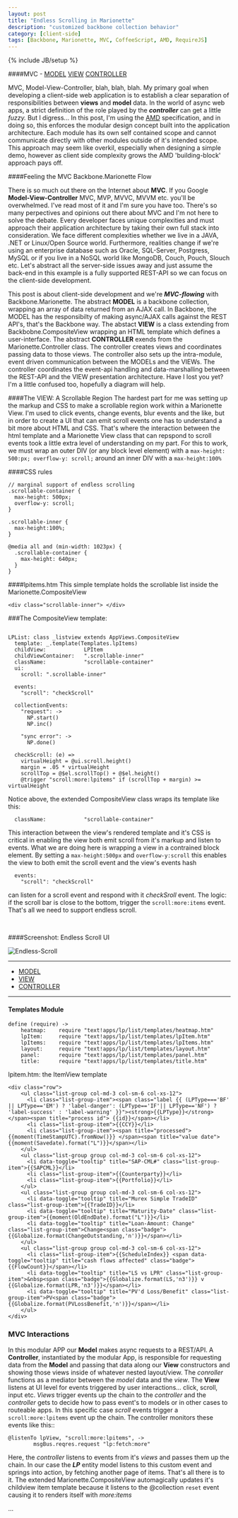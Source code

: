 ```yaml
---
layout: post
title: "Endless Scrolling in Marionette"
description: "customized backbone collection behavior"
category: [client-side] 
tags: [Backbone, Marionette, MVC, CoffeeScript, AMD, RequireJS]
---
```

{% include JB/setup %}

####MVC - [MODEL](http://backbonejs.org/#Collection) [VIEW](http://marionettejs.com/docs/marionette.compositeview.html) [CONTROLLER](http://marionettejs.com/docs/marionette.controller.html)


MVC, Model-View-Controller, blah, blah, blah. My primary goal when developing a client-side web application is to establish a clear separation of responsibilities between **views** and **model** data. In the world of async web apps, a strict definition of the role played by the ***controller*** can get a little *fuzzy.* But I digress... In this post, I'm using the [AMD](http://requirejs.org/docs/whyamd.html#amd) specification, and in doing so, this enforces the modular design concept built into the application architecture. Each module has its own self contained scope and cannot communicate directly with other modules outside of it's intended scope. This  approach may seem like overkil, especially when designing a simple demo, however as client side complexity grows the AMD 'building-block' approach pays off.

####Feeling the MVC Backbone.Marionette Flow

There is so much out there on the Internet about **MVC**.  If you Google **Model-View-Controller** MVC, MVP, MVVC, MVVM etc. you'll be overwhelmed.  I've read most of it and I'm sure you have too.  There's so many perpectives and opinions out there about MVC and I'm not here to solve the debate. Every developer faces unique complexities and must approach their application architecture by taking their own full stack into consideration.  We face different complexities whether we live in a JAVA, .NET or Linux/Open Source world. Furthermore, realities change if we're using an enterprise database such as  Oracle, SQL-Server, Postgress, MySQL or if you live in a NoSQL world like MongoDB, Couch, Pouch, Slouch etc. Let's abstract all the server-side issues away and just assume the back-end in this example is a fully supported REST-API so we can focus on the client-side development.

This post is about client-side development and we're ***MVC-flowing*** with Backbone.Marionette. The abstract **MODEL** is a backbone collection, wrapping an array of data returned from an AJAX call. In Backbone, the MODEL has the responsibilty of making async/AJAX calls against the REST API's, that's the Backbone way.  The abstact **VIEW** is a class extending from Backbobne.CompositeView wrapping an HTML template which defines a user-interface.  The abstract **CONTROLLER** exends from the Marionette.Controller class. The controller creates views and coordinates passing data to those views.  The controller also sets up the intra-module, event driven communication between the MODELs and the VIEWs. The controller coordinates the event-api handling and data-marshalling between the REST-API and the VIEW presentation architecture.  Have I lost you yet?  I'm a little confused too, hopefully a diagram will help.


####The VIEW: A Scrollable Region
The hardest part for me was setting up the markup and CSS to make a scrollable region work within a Marionette View. I'm used to click events, change events, blur events and the like, but in order to create a UI that can emit scroll events one has to understand a bit more about HTML and CSS.  That's where the interaction between the html template and a Marionette View class that can repspond to scroll events took a little extra level of understanding on my part.  For this to work, we must wrap an outer DIV (or any block level element) with a ``max-height: 500:px; overflow-y: scroll;`` around an inner DIV with a ``max-height:100%``


####CSS rules
~~~
// marginal support of endless scrolling
.scrollable-container {
  max-height: 500px;
  overflow-y: scroll;
}

.scrollable-inner {
  max-height:100%;
}

@media all and (min-width: 1023px) {
  .scrollable-container {
    max-height: 640px;
  }
}
~~~

####lpitems.htm
This simple template holds the scrollable list inside the Marionette.CompositeView 


``<div class="scrollable-inner"> </div>``


###The CompositeView template:
~~~

LPList: class _listview extends AppViews.CompositeView
  template: _.template(Templates.lpItems)
  childView:            LPItem
  childViewContainer:   ".scrollable-inner"
  className:            "scrollable-container"
  ui:
    scroll: ".scrollable-inner"
              
  events: 
    "scroll": "checkScroll"
    
  collectionEvents:
    "request": ->
      NP.start()
      NP.inc()

    "sync error": ->
      NP.done()

  checkScroll: (e) =>
    virtualHeight = @ui.scroll.height()
    margin = .05 * virtualHeight  
    scrollTop = @$el.scrollTop() + @$el.height()
    @trigger "scroll:more:lpitems" if (scrollTop + margin) >= virtualHeight

~~~

Notice above, the extended CompositeView class wraps its template like this:

~~~
  className:            "scrollable-container"
~~~

This interaction between the view's rendered template and it's CSS is critical in enabling the view both emit scroll from it's markup and listen to events. What we are doing here is wrapping a view in a contrained block element.  By setting a ``max-height:500px`` and ``overflow-y:scroll`` this enables the view to both emit the scroll event and the view's events hash

~~~
  events: 
    "scroll": "checkScroll"
~~~

can listen for a scroll event and respond with it *checkSroll* event.  The logic: if the scroll bar is close to the bottom, trigger the ``scroll:more:items`` event.  That's all we need to support endless scroll.

<br/>

####Screenshot: Endless Scroll UI

![Endless-Scroll](/assets/images/scroll-region.png "Example: Endless Scrolling")    

---

<div role="tabpanel">
  <!-- Nav tabs -->
  <ul class="nav nav-tabs" role="tablist">
    <li role="presentation" class="active"><a href="#model" aria-controls="model" role="tab" data-toggle="tab">MODEL</a></li>
    <li role="presentation"><a href="#view" aria-controls="profile" role="tab" data-toggle="tab">VIEW</a></li>
    <li role="presentation"><a href="#controller" aria-controls="messages" role="tab" data-toggle="tab">CONTROLLER</a></li>
  </ul>

  <!-- Tab panes -->
  <div class="tab-content">
    <div role="tabpanel" class="tab-pane fade in active" id="model">
  		<script src="https://gist.github.com/t2k/dc5300be5343524656fa.js"></script>
		</div>
    <div role="tabpanel" class="tab-pane fade" id="view">
    	<script src="https://gist.github.com/t2k/ccde4a35397ee661b47b.js"></script>
    </div>
    <div role="tabpanel" class="tab-pane fade" id="controller">
    	<script src="https://gist.github.com/t2k/762d37c61fb7ab4b62cc.js"></script>			
    </div>
  </div>
</div>

---

#### Templates Module
~~~
define (require) ->
    heatmap:    require "text!apps/lp/list/templates/heatmap.htm"
    lpItem:     require "text!apps/lp/list/templates/lpItem.htm"
    lpItems:    require "text!apps/lp/list/templates/lpItems.htm"
    layout:     require "text!apps/lp/list/templates/layout.htm"
    panel:      require "text!apps/lp/list/templates/panel.htm"
    title:      require "text!apps/lp/list/templates/title.htm"
~~~


lpitem.htm:  the ItemView template

~~~
<div class="row">
    <ul class="list-group col-md-3 col-sm-6 col-xs-12">
      <li class="list-group-item"><span class="label {{ (LPType==='BF' || LPType=='EM') ? 'label-danger': (LPType=='IF'|| LPType=='NF') ? 'label-success' : 'label-warning' }}"><strong>{{LPType}}</strong></span><span title="process id"> {{id}}</span></li>
      <li class="list-group-item">{{CCY}}</li>
      <li class="list-group-item"><span title="processed">{{moment(TimeStampUTC).fromNow()}} </span><span title="value date"> {{moment(Savedate).format("L")}}</span></li>
    </ul>
    <ul class="list-group group col-md-3 col-sm-6 col-xs-12">
      <li data-toggle="tooltip" title="SAP-CML#" class="list-group-item">{{SAPCML}}</li>
      <li class="list-group-item">{{Counterparty}}</li>
      <li class="list-group-item">{{Portfolio}}</li>
    </ul>
    <ul class="list-group group col-md-3 col-sm-6 col-xs-12">
      <li data-toggle="tooltip" title="Murex Simple TradeID" class="list-group-item">{{TradeID}}</li>
      <li data-toggle="tooltip" title="Maturity-Date" class="list-group-item">{{moment(OldEndDate).format("L")}}</li>
      <li data-toggle="tooltip" title="Loan-Amount: Change" class="list-group-item">Change<span class="badge">{{Globalize.format(ChangeOutstanding,'n')}}</span></li>
    </ul>
    <ul class="list-group group col-md-3 col-sm-6 col-xs-12">
      <li class="list-group-item">{{ScheduleIndex}} <span data-toggle="tooltip" title="cash flows affected" class="badge">{{FlowCount}}</span></li>
      <li data-toggle="tooltip" title="LS vs LPR" class="list-group-item">&nbsp<span class="badge">{{Globalize.format(LS,'n3')}} v {{Globalize.format(LPR,'n3')}}</span></li>
      <li data-toggle="tooltip" title="PV'd Loss/Benefit" class="list-group-item">PV<span class="badge">{{Globalize.format(PVLossBenefit,'n')}}</span></li>
    </ul>
</div>
~~~

### MVC Interactions
In this modular APP our **Model** makes async requests to a REST/API.  A **Controller**, instantiated by the modular App, is responsible for requesting data from the **Model** and passing that data along our **View** constructors and showing those views inside of whatever nested layout/view.  The *conroller* functions as a mediator between the *model* data and the *view*. The **View** listens at UI level for events triggered by user interactions... click, scroll, input etc.  *Views* trigger events up the chain to the *controller* and the *controller* gets to decide how to pass event's to models or in other cases to routeable apps.  In this specific case *scroll* events trigger a ``scroll:more:lpitems`` event up the chain.  The controller monitors these events like this::

~~~
@listenTo lpView, "scroll:more:lpitems", ->
        msgBus.reqres.request "lp:fetch:more"
~~~

Here, the *controller* listens to events from it's *views* and passes them up the chain.  In our case the ***LP*** entity model listens to this custom event and springs into action, by fetching another page of items.  That's all there is to it.  The extended Marionette.CompositeView automagically updates it's childview item template because it listens to the @collection ``reset`` event causing it to renders itself with *more:items*

...